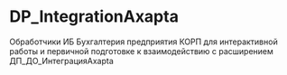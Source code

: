 # DP_IntegrationAxapta
Обработчики ИБ Бухгалтерия предприятия КОРП для интерактивной работы и первичной подготовке к взаимодействию с расширением ДП_ДО_ИнтеграцияAxapta
